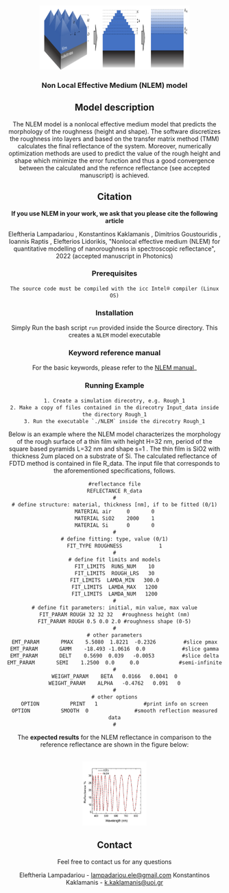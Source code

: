 <div id="top"></div>



<!-- PROJECT LOGO -->
<br />
<div align="center">
  <a href="https://github.com/RiaLampad/NLEM">
    <img src="Images/Roughness.png" alt="Logo" width="350" height="150">
  </a>

<h3 align="center">Non Local Effective Medium (NLEM) model</h3>


<!-- ABOUT THE PROJECT -->
## Model description


The NLEM model is a nonlocal effective medium model that predicts the morphology of the roughness (height and shape). The software discretizes the roughness into layers and based on the transfer matrix method (TMM) calculates the final reflectance of the system. Moreover, numerically optimization methods are used to predict the value of the rough height and shape which minimize the error function and thus a good convergence between the calculated and the refernce reflectance (see accepted manuscript) is achieved.




## Citation

**If you use NLEM in your work, we ask that you please cite the following article**

Eleftheria Lampadariou , Konstantinos Kaklamanis , Dimitrios Goustouridis , Ioannis Raptis , Elefterios Lidorikis, "Nonlocal effective medium (NLEM) for quantitative modelling of nanoroughness in spectroscopic reflectance", 2022 (accepted manuscript in Photonics)


### Prerequisites
  ```
  The source code must be compiled with the icc Intel® compiler (Linux OS)
  ```

### Installation
Simply Run the bash script `run` provided inside the Source directory. This creates a `NLEM` model executable 


### Keyword reference manual

For the basic keywords, please refer to the [NLEM manual](https://github.com/RiaLampad/NLEM/blob/main/Manual/MANUAL_for_code.pdf)_

### Running Example

 ```
1. Create a simulation direcotry, e.g. Rough_1
2. Make a copy of files contained in the direcotry Input_data inside the directory Rough_1
3. Run the executable `./NLEM` inside the direcotry Rough_1
 ```
Below is an example where the NLEM model characterizes the morphology of the rough surface of a thin film with height H=32 nm, period of the square based pyramids L=32 nm and shape s=1 . The thin film is SiO2 with thickness 2um placed on a substrate of Si. The calculated reflectance of FDTD method is contained in file R_data. The input file that corresponds to the aforementioned specifications, follows. 

```
#reflectance file
REFLECTANCE R_data
#
# define structure: material, thickness [nm], if to be fitted (0/1)
MATERIAL air     0       0
MATERIAL SiO2    2000    1
MATERIAL Si      0       0
#
# define fitting: type, value (0/1)
FIT_TYPE ROUGHNESS            1
#
# define fit limits and models
FIT_LIMITS  RUNS_NUM    10
FIT_LIMITS  ROUGH_LRS   30
FIT_LIMITS  LAMDA_MIN   300.0
FIT_LIMITS  LAMDA_MAX   1200
FIT_LIMITS  LAMDA_NUM   1200
#
# define fit parameters: initial, min value, max value
FIT_PARAM ROUGH 32 32 32   #roughness height (nm)
FIT_PARAM ROUGH 0.5 0.0 2.0 #roughness shape (0-5)
#
# other parameters
EMT_PARAM       PMAX    5.5080  1.8221  -0.2326         #slice pmax
EMT_PARAM       GAMM    -18.493 -1.0616  0.0            #slice gamma
EMT_PARAM       DELT    0.5690  0.039   -0.0053         #slice delta
EMT_PARAM       SEMI    1.2500  0.0     0.0             #semi-infinite
#
WEIGHT_PARAM    BETA   0.0166   0.0041  0
WEIGHT_PARAM    ALPHA   -0.4762   0.091   0
#
# other options
OPTION          PRINT   1               #print info on screen
OPTION          SMOOTH  0               #smooth reflection measured data
#
```

The **expected results** for the NLEM reflectance in comparison to the reference reflectance are shown in the figure below: 

<br />
<div align="center">
  <a href="https://github.com/RiaLampad/NLEM">
    <img src="Images/Fit.png" alt="Logo" width="150" height="150">
  </a>




## Contact

Feel free to contact us for any questions

Eleftheria Lampadariou   - lampadariou.ele@gmail.com
Konstantinos Kaklamanis  - k.kaklamanis@uoi.gr




